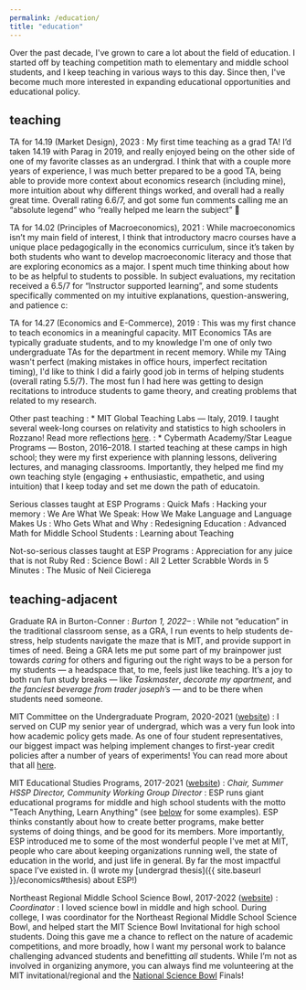 ```yaml
---
permalink: /education/
title: "education"
---
```


Over the past decade, I've grown to care a lot about the field of education. I started off by teaching competition math to elementary and middle school students, and I keep teaching in various ways to this day. Since then, I've become much more interested in expanding educational opportunities and educational policy.

## teaching

TA for 14.19 (Market Design), 2023
: My first time teaching as a grad TA! I’d taken 14.19 with Parag in 2019, and really enjoyed being on the other side of one of my favorite classes as an undergrad. I think that with a couple more years of experience, I was much better prepared to be a good TA, being able to provide more context about economics research (including mine), more intuition about why different things worked, and overall had a really great time. Overall rating 6.6/7, and got some fun comments calling me an “absolute legend” who “really helped me learn the subject” 🧡

TA for 14.02 (Principles of Macroeconomics), 2021
: While macroeconomics isn’t my main field of interest, I think that introductory macro courses have a unique place pedagogically in the economics curriculum, since it’s taken by both students who want to develop macroeconomic literacy and those that are exploring economics as a major. I spent much time thinking about how to be as helpful to students to possible. In subject evaluations, my recitation received a 6.5/7 for “Instructor supported learning”, and some students specifically commented on my intuitive explanations, question-answering, and patience c:

TA for 14.27 (Economics and E-Commerce), 2019
: This was my first chance to teach economics in a meaningful capacity. MIT Economics TAs are typically graduate students, and to my knowledge I'm one of only two undergraduate TAs for the department in recent memory. While my TAing wasn't perfect (making mistakes in office hours, imperfect recitation timing), I'd like to think I did a fairly good job in terms of helping students (overall rating 5.5/7). The most fun I had here was getting to design recitations to introduce students to game theory, and creating problems that related to my research.

Other past teaching
: * MIT Global Teaching Labs — Italy, 2019. I taught several week-long courses on relativity and statistics to high schoolers in Rozzano! Read more reflections [here](https://espgtl.home.blog/author/paoloadajar/).
: * Cybermath Academy/Star League Programs — Boston, 2016–2018. I started teaching at these camps in high school; they were my first experience with planning lessons, delivering lectures, and managing classrooms. Importantly, they helped me find my own teaching style (engaging + enthusiastic, empathetic, and using intuition) that I keep today and set me down the path of educatoin.

Serious classes taught at ESP Programs <a name="esp-classes"></a>
: Quick Mafs
: Hacking your memory
: We Are What We Speak: How We Make Language and Language Makes Us
: Who Gets What and Why
: Redesigning Education
: Advanced Math for Middle School Students
: Learning about Teaching

Not-so-serious classes taught at ESP Programs
: Appreciation for any juice that is not Ruby Red
: Science Bowl
: All 2 Letter Scrabble Words in 5 Minutes
: The Music of Neil Cicierega

## teaching-adjacent

Graduate RA in Burton-Conner
: *Burton 1, 2022–*
: While not “education” in the traditional classroom sense, as a GRA, I run events to help students de-stress, help students navigate the maze that is MIT, and provide support in times of need. Being a GRA lets me put some part of my brainpower just towards *caring* for others and figuring out the right ways to be a person for my students — a headspace that, to me, feels just like teaching. It’s a joy to both run fun study breaks — like *Taskmaster*, *decorate my apartment*, and *the fanciest beverage from trader joseph’s* — and to be there when students need someone.

MIT Committee on the Undergraduate Program, 2020-2021 ([website](https://registrar.mit.edu/faculty-curriculum-support/faculty-curriculum-committees/committee-undergraduate-program))
: I served on CUP my senior year of undergrad, which was a very fun look into how academic policy gets made. As one of four student representatives, our biggest impact was helping implement changes to first-year credit policies after a number of years of experiments! You can read more about that all [here](https://mitadmissions.org/blogs/entry/how-to-change-policies-at-mit-joint-post-with-rona-w/).

MIT Educational Studies Programs, 2017-2021 ([website](https://esp.mit.edu/)) <a name="esp"></a>
: *Chair, Summer HSSP Director, Community Working Group Director*
: ESP runs giant educational programs for middle and high school students with the motto "Teach Anything, Learn Anything" (see [below](#esp-classes) for some examples). ESP thinks constantly about how to create better programs, make better systems of doing things, and be good for its members. More importantly, ESP introduced me to some of the most wonderful people I've met at MIT, people who care about keeping organizations running well, the state of education in the world, and just life in general. By far the most impactful space I’ve existed in. (I wrote my [undergrad thesis]({{ site.baseurl }}/economics#thesis) about ESP!)

Northeast Regional Middle School Science Bowl, 2017-2022 ([website](https://www.mitsciencebowl.com/))
: *Coordinator*
: I loved science bowl in middle and high school. During college, I was coordinator for the Northeast Regional Middle School Science Bowl, and helped start the MIT Science Bowl Invitational for high school students. Doing this gave me a chance to reflect on the nature of academic competitions, and more broadly, how I want my personal work to balance challenging advanced students and benefitting *all* students. While I’m not as involved in organizing anymore, you can always find me volunteering at the MIT invitational/regional and the [National Science Bowl](https://science.osti.gov/wdts/nsb) Finals!
